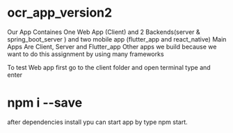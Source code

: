 # ocr_app_version2
Our App Containes One Web App (Client) and 2 Backends(server & spring_boot_server ) and two mobile app (flutter_app and react_native)
Main Apps Are Client, Server and Flutter_app Other apps we build because we want to do this assignment by using many frameworks

To test Web app first go to the client folder and open terminal type and enter <h1>npm i --save</h1> after dependencies install ypu can start app by 
type npm start.
